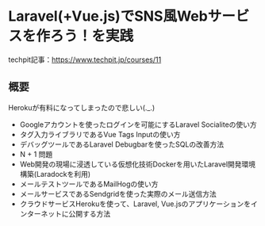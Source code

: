 # Laravel(+Vue.js)でSNS風Webサービスを作ろう！を実践

techpit記事：https://www.techpit.jp/courses/11

## 概要
Herokuが有料になってしまったので悲しい(._.)

- Googleアカウントを使ったログインを可能にするLaravel Socialiteの使い方
- タグ入力ライブラリであるVue Tags Inputの使い方
- デバッグツールであるLaravel Debugbarを使ったSQLの改善方法
- N + 1 問題
- Web開発の現場に浸透している仮想化技術Dockerを用いたLaravel開発環境構築(Laradockを利用)
- メールテストツールであるMailHogの使い方
- メールサービスであるSendgridを使った実際のメール送信方法
- クラウドサービスHerokuを使って、Laravel, Vue.jsのアプリケーションをインターネットに公開する方法
